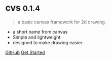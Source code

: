 # cvs <small>0.1.4</small>

>  a basic canvas framework for 2d drawing.

* a short name from canvas
* Simple and lightweight
* designed to make drawing easier

[GitHub](https://github.com/cvs/)
[Get Started](/quickstart.md)